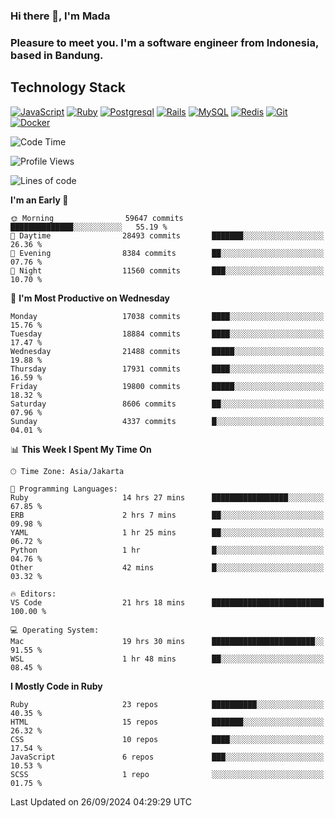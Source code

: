 ### Hi there 👋, I'm Mada
### Pleasure to meet you. I'm a software engineer from Indonesia, based in Bandung.

## Technology Stack

[![JavaScript](https://img.shields.io/badge/-JavaScript-%23F7DF1C?style=flat-square&logo=javascript&logoColor=000000&labelColor=%23F7DF1C&color=%23FFCE5A)](https://www.javascript.com/)
[![Ruby](https://img.shields.io/badge/Ruby-CC342D?style=flat-square&logo=ruby&logoColor=white)](https://www.ruby-lang.org/en/)
[![Postgresql](https://img.shields.io/badge/PostgreSQL-316192?style=flat-square&logo=postgresql&logoColor=ffffff)](https://www.postgresql.org/)
[![Rails](https://img.shields.io/badge/Ruby_on_Rails-CC0000?style=flat-square&logo=ruby-on-rails&logoColor=white)](https://rubyonrails.org/)
[![MySQL](https://img.shields.io/badge/-MySQL-4479A1?style=flat-square&logo=MySQL&logoColor=ffffff)](https://www.mysql.com/)
[![Redis](https://img.shields.io/badge/-Redis-DC382D?style=flat-square&logo=Redis&logoColor=ffffff)](https://redis.io/)
[![Git](https://img.shields.io/badge/-Git-%23F05032?style=flat-square&logo=git&logoColor=%23ffffff)](https://git-scm.com/)
[![Docker](https://img.shields.io/badge/-Docker-2496ED?style=flat-square&logo=docker&logoColor=ffffff)](https://www.docker.com/)
<!--
**madaarya/madaarya** is a ✨ _special_ ✨ repository because its `README.md` (this file) appears on your GitHub profile.

Here are some ideas to get you started:

- 🔭 I’m currently working on ...
- 🌱 I’m currently learning ...
- 👯 I’m looking to collaborate on ...
- 🤔 I’m looking for help with ...
- 💬 Ask me about ...
- 📫 How to reach me: ...
- 😄 Pronouns: ...
- ⚡ Fun fact: ...
-->
<!--START_SECTION:waka-->
![Code Time](http://img.shields.io/badge/Code%20Time-6%2C489%20hrs%2043%20mins-blue)

![Profile Views](http://img.shields.io/badge/Profile%20Views-0-blue)

![Lines of code](https://img.shields.io/badge/From%20Hello%20World%20I%27ve%20Written-46.0%20million%20lines%20of%20code-blue)

**I'm an Early 🐤** 

```text
🌞 Morning                59647 commits       ██████████████░░░░░░░░░░░   55.19 % 
🌆 Daytime                28493 commits       ███████░░░░░░░░░░░░░░░░░░   26.36 % 
🌃 Evening                8384 commits        ██░░░░░░░░░░░░░░░░░░░░░░░   07.76 % 
🌙 Night                  11560 commits       ███░░░░░░░░░░░░░░░░░░░░░░   10.70 % 
```
📅 **I'm Most Productive on Wednesday** 

```text
Monday                   17038 commits       ████░░░░░░░░░░░░░░░░░░░░░   15.76 % 
Tuesday                  18884 commits       ████░░░░░░░░░░░░░░░░░░░░░   17.47 % 
Wednesday                21488 commits       █████░░░░░░░░░░░░░░░░░░░░   19.88 % 
Thursday                 17931 commits       ████░░░░░░░░░░░░░░░░░░░░░   16.59 % 
Friday                   19800 commits       █████░░░░░░░░░░░░░░░░░░░░   18.32 % 
Saturday                 8606 commits        ██░░░░░░░░░░░░░░░░░░░░░░░   07.96 % 
Sunday                   4337 commits        █░░░░░░░░░░░░░░░░░░░░░░░░   04.01 % 
```


📊 **This Week I Spent My Time On** 

```text
🕑︎ Time Zone: Asia/Jakarta

💬 Programming Languages: 
Ruby                     14 hrs 27 mins      █████████████████░░░░░░░░   67.85 % 
ERB                      2 hrs 7 mins        ██░░░░░░░░░░░░░░░░░░░░░░░   09.98 % 
YAML                     1 hr 25 mins        ██░░░░░░░░░░░░░░░░░░░░░░░   06.72 % 
Python                   1 hr                █░░░░░░░░░░░░░░░░░░░░░░░░   04.76 % 
Other                    42 mins             █░░░░░░░░░░░░░░░░░░░░░░░░   03.32 % 

🔥 Editors: 
VS Code                  21 hrs 18 mins      █████████████████████████   100.00 % 

💻 Operating System: 
Mac                      19 hrs 30 mins      ███████████████████████░░   91.55 % 
WSL                      1 hr 48 mins        ██░░░░░░░░░░░░░░░░░░░░░░░   08.45 % 
```

**I Mostly Code in Ruby** 

```text
Ruby                     23 repos            ██████████░░░░░░░░░░░░░░░   40.35 % 
HTML                     15 repos            ███████░░░░░░░░░░░░░░░░░░   26.32 % 
CSS                      10 repos            ████░░░░░░░░░░░░░░░░░░░░░   17.54 % 
JavaScript               6 repos             ███░░░░░░░░░░░░░░░░░░░░░░   10.53 % 
SCSS                     1 repo              ░░░░░░░░░░░░░░░░░░░░░░░░░   01.75 % 
```




 Last Updated on 26/09/2024 04:29:29 UTC
<!--END_SECTION:waka-->
